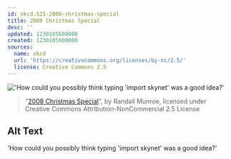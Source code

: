 ```yaml
---
id: xkcd.521-2008-christmas-special
title: 2008 Christmas Special
desc: ''
updated: 1230105600000
created: 1230105600000
sources:
  name: xkcd
  url: 'https://creativecommons.org/licenses/by-nc/2.5/'
  license: Creative Commons 2.5
---
```

!['How could you possibly think typing 'import skynet' was a good idea?'](https://imgs.xkcd.com/comics/2008_christmas_special.png)
> "[2008 Christmas Special](https://xkcd.com/521/)", by Randall Munroe, licensed under Creative Commons Attribution-NonCommercial 2.5 License

## Alt Text
'How could you possibly think typing 'import skynet' was a good idea?'
